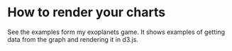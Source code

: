 # How to render your charts

See the examples form my exoplanets game. It shows examples of getting data from the graph and rendering it in d3.js. 
